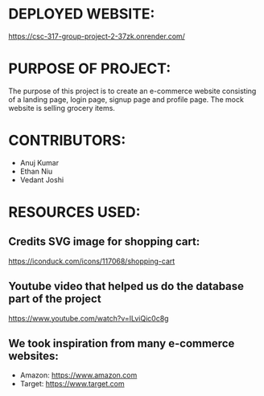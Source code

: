 # DEPLOYED WEBSITE: 
https://csc-317-group-project-2-37zk.onrender.com/

# PURPOSE OF PROJECT:
The purpose of this project is to create an e-commerce website consisting of a landing page, login page, signup page and profile page. The mock website is selling grocery items.

# CONTRIBUTORS:
- Anuj Kumar
- Ethan Niu
- Vedant Joshi

# RESOURCES USED:

## Credits SVG image for shopping cart: 
https://iconduck.com/icons/117068/shopping-cart
## Youtube video that helped us do the database part of the project 
https://www.youtube.com/watch?v=ILviQic0c8g
## We took inspiration from many e-commerce websites:
- Amazon: https://www.amazon.com
- Target: https://www.target.com
